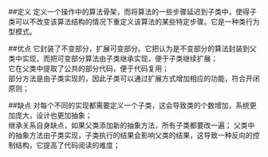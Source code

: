 
##定义
定义一个操作中的算法骨架，而将算法的一些步骤延迟到子类中，使得子类可以不改变该算法结构的情况下重定义该算法的某些特定步骤。它是一种类行为型模式。  


##优点
它封装了不变部分，扩展可变部分。它把认为是不变部分的算法封装到父类中实现，而把可变部分算法由子类继承实现，便于子类继续扩展；    
它在父类中提取了公共的部分代码，便于代码复用；  
部分方法是由子类实现的，因此子类可以通过扩展方式增加相应的功能，符合开闭原则；  

##缺点
对每个不同的实现都需要定义一个子类，这会导致类的个数增加，系统更加庞大，设计也更加抽象；  
继承关系自身缺点，如果父类添加新的抽象方法，所有子类都要改一遍； 
父类中的抽象方法由子类实现，子类执行的结果会影响父类的结果，这导致一种反向的控制结构，它提高了代码阅读的难度；   



